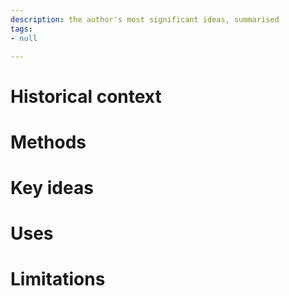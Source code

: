```yaml
---
description: the author's most significant ideas, summarised
tags:
- null

---
```

# Historical context

# Methods

# Key ideas

# Uses

# Limitations